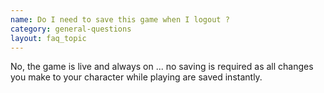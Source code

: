 ```yaml
---
name: Do I need to save this game when I logout ?
category: general-questions
layout: faq_topic
---
```

No, the game is live and always on ... no saving is required as all changes you make to your character while playing are saved instantly.